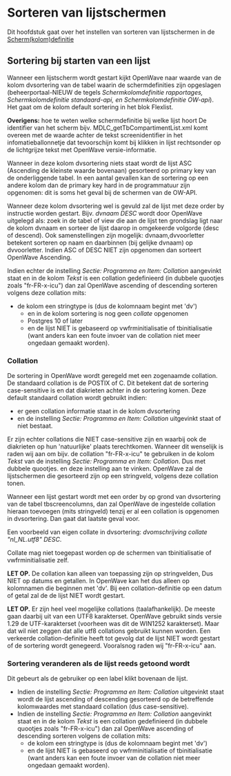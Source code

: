 # Sorteren van lijstschermen

Dit hoofdstuk gaat over het instellen van sorteren van lijstschermen in de [Scherm(kolom)definitie](/instellen_inrichten/schermdefinitie/README.md)

## Sortering bij starten van een lijst

Wanneer een lijstscherm wordt gestart kijkt OpenWave naar waarde van de kolom dvsortering van de tabel waarin de schermdefinities zijn opgeslagen (beheerportaal-NIEUW de tegels _Schermkolomdefinitie rapportages, Schermkolomdefinitie standaard-api, en Schermkolomdefinitie OW-api_). Het gaat om de kolom default sortering in het blok Flexlist.

**Overigens:** hoe te weten welke schermdefinitie bij welke lijst hoort
De identifier van het scherm bijv. MDLC_getTbCompartimentList.xml komt overeen met de waarde achter de tekst
screenidentifier in het infomatieballonnetje dat tevoorschijn komt bij klikken in lijst
rechtsonder op de lichtgrijze tekst met OpenWave versie-informatie.

Wanneer in deze kolom dvsortering niets staat wordt de lijst ASC (Ascending de kleinste waarde bovenaan) gesorteerd op primary key van de onderliggende tabel. In een aantal gevallen kan de sortering op een andere kolom dan de primary key hard in de programmatuur zijn opgenomen: dit is soms het geval bij de schermen van de OW-API.

Wanneer deze kolom dvsortering wel is gevuld zal de lijst met deze order by instructie worden gestart. Bijv. _dvnaam DESC_ wordt door OpenWave uitgelegd als: zoek in de tabel of view die aan de lijst ten grondslag ligt naar de kolom dvnaam en sorteer de lijst daarop in omgekeerde volgorde (desc of descend). Ook samenstellingen zijn mogelijk: dvnaam,dvvoorletter betekent sorteren op naam en daarbinnen (bij gelijke dvnaam) op dvvoorletter.
Indien ASC of DESC NIET zijn opgenomen dan sorteert OpenWave Ascending.

Indien echter de instelling _Sectie: Programma en Item: Collation_ aangevinkt staat en in de kolom _Tekst_ is een collation gedefinieerd (in dubbele quootjes zoals "fr-FR-x-icu") dan zal OpenWave ascending of descending sorteren volgens deze collation mits:

- de kolom een stringtype is (dus de kolomnaam begint met 'dv')
  - en in de kolom sortering is nog geen _collate_ opgenomen
  - Postgres 10 of later
  - en de lijst NIET is gebaseerd op vwfrminitialisatie of tbinitialisatie (want anders kan een foute invoer van de collation niet meer ongedaan gemaakt worden).

### Collation

De sortering in OpenWave wordt geregeld met een zogenaamde collation. De standaard collation is de POSTIX of C. Dit betekent dat de sortering case-sensitive is en dat diakrieten achter in de sortering komen. Deze default standaard collation wordt gebruikt indien:

- er geen collation informatie staat in de kolom dvsortering
- en de instelling _Sectie: Programma en Item: Collation_ uitgevinkt staat of niet bestaat.

Er zijn echter collations die NIET case-sensitive zijn en waarbij ook de diakrieten op hun 'natuurlijke' plaats terechtkomen. Wanneer dit wenselijk is raden wij aan om bijv. de collation "fr-FR-x-icu" te gebruiken in de kolom _Tekst_ van de instelling _Sectie: Programma en Item: Collation_. Dus met dubbele quootjes. en deze instelling aan te vinken. OpenWave zal de lijstschermen die gesorteerd zijn op een stringveld, volgens deze collation tonen.

Wanneer een lijst gestart wordt met een order by op grond van dvsortering van de tabel tbscreencolumns, dan zal OpenWave de ingestelde collation hieraan toevoegen (mits stringveld) tenzij er al een collation is opgenomen in dvsortering. Dan gaat dat laatste geval voor.

Een voorbeeld van eigen collate in dvsortering: _dvomschrijving collate "nl_NL.utf8" DESC_.

Collate mag niet toegepast worden op de schermen van tbinitialisatie of vwfrminitialisatie zelf.

**LET OP.** De collation kan alleen van toepassing zijn op stringvelden, Dus NIET op datums en getallen.
In OpenWave kan het dus alleen op kolomnamen die beginnen met 'dv'.
Bij een collation-definitie op een datum of getal zal de de lijst NIET wordt gestart.

**LET OP.** Er zijn heel veel mogelijke collations (taalafhankelijk).
De meeste gaan daarbij uit van een UTF8 karakterset.
OpenWave gebruikt sinds versie 1.29 de UTF-karakterset (voorheen was dit de WIN1252 karakterset). Maar dat wil niet zeggen dat alle utf8 collations gebruikt kunnen worden.
Een verkeerde collation-definitie heeft tot gevolg dat de lijst NIET wordt gestart of de sortering wordt genegeerd. Vooralsnog raden wij "fr-FR-x-icu" aan.

### Sortering veranderen als de lijst reeds getoond wordt

Dit gebeurt als de gebruiker op een label klikt bovenaan de lijst.

- Indien de instelling _Sectie: Programma en Item: Collation_ uitgevinkt staat wordt de lijst ascending of descending gesorteerd op de betreffende kolomwaardes met standaard collation (dus case-sensitive).
- Indien de instelling _Sectie: Programma en Item: Collation_ aangevinkt staat en in de kolom _Tekst_ is een collation gedefinieerd (in dubbele quootjes zoals "fr-FR-x-icu") dan zal OpenWave ascending of descending sorteren volgens de collation mits:
  - de kolom een stringtype is (dus de kolomnaam begint met 'dv')
  - en de lijst NIET is gebaseerd op vwfrminitialisatie of tbinitialisatie (want anders kan een foute invoer van de collation niet meer ongedaan gemaakt worden).
